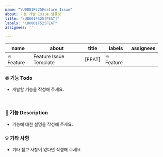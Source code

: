 ```yaml
---
name: "\U0001F525Feature Issue"
about: 기능 개발 Issue 템플릿
title: "\U0001F525[FEAT]"
labels: "\U0001F525FEAT"
assignees: ''

---
```


| name  |  about | title  | labels  | assignees  |
|---|---|---|---|---|
|  🔥 Feature | Feature Issue Template  | [FEAT]  | 🔥 Feature  |   |

### 🔥 기능 Todo
- 개발할 기능을 작성해 주세요.
<br>

### 📄  기능 Description
- 기능에 대한 설명을 작성해 주세요.
  <br>

### :bulb: 기타 사항
- 기타 참고 사항이 있다면 작성해 주세요.
  <br>
